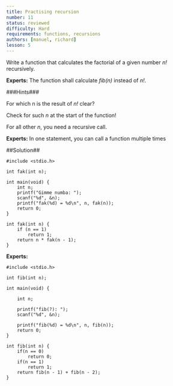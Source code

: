 ```yaml
---
title: Practising recursion
number: 11
status: reviewed
difficulty: Hard
requirements: functions, recursions
authors: [manuel, richard]
lesson: 5
---
```

Write a function that calculates the factorial of a given number *n!* recursively.

**Experts:** The function shall calculate *fib(n)* instead of *n!*.

###Hints###

For which n is the result of *n!* clear?

Check for such *n* at the start of the function!

For all other *n*, you need a recursive call.

**Experts:** In one statement, you can call a function multiple times

##Solution##

    #include <stdio.h>

    int fak(int n);

    int main(void) {
        int n;
        printf("Gimme numba: ");
        scanf("%d", &n);
        printf("fak(%d) = %d\n", n, fak(n));
        return 0;
    }

    int fak(int n) {
        if (n == 1)
            return 1;
        return n * fak(n - 1);
    }

**Experts:**


    #include <stdio.h>

    int fib(int n);

    int main(void) {

        int n;

        printf("fib(?): ");
        scanf("%d", &n);

        printf("fib(%d) = %d\n", n, fib(n));
        return 0;
    }

    int fib(int n) {
        if(n == 0)
            return 0;
        if(n == 1)
            return 1;
        return fib(n - 1) + fib(n - 2);
    }
